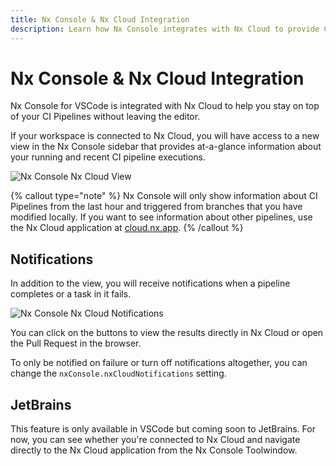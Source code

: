 ```yaml
---
title: Nx Console & Nx Cloud Integration
description: Learn how Nx Console integrates with Nx Cloud to provide CI pipeline visibility, notifications, and quick access to build results directly from your editor.
---
```


# Nx Console & Nx Cloud Integration

Nx Console for VSCode is integrated with Nx Cloud to help you stay on top of your CI Pipelines without leaving the editor.

If your workspace is connected to Nx Cloud, you will have access to a new view in the Nx Console sidebar that provides at-a-glance information about your running and recent CI pipeline executions.

![Nx Console Nx Cloud View](/shared/images/nx-console/cloud-view.png)

{% callout type="note" %}
Nx Console will only show information about CI Pipelines from the last hour and triggered from branches that you have modified locally. If you want to see information about other pipelines, use the Nx Cloud application at [cloud.nx.app](https://cloud.nx.app).
{% /callout %}

## Notifications

In addition to the view, you will receive notifications when a pipeline completes or a task in it fails.

![Nx Console Nx Cloud Notifications](/shared/images/nx-console/cloud-notification.png)

You can click on the buttons to view the results directly in Nx Cloud or open the Pull Request in the browser.

To only be notified on failure or turn off notifications altogether, you can change the `nxConsole.nxCloudNotifications` setting.

## JetBrains

This feature is only available in VSCode but coming soon to JetBrains. For now, you can see whether you're connected to Nx Cloud and navigate directly to the Nx Cloud application from the Nx Console Toolwindow.
